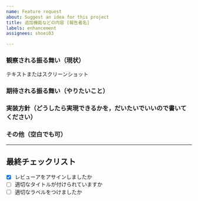 ```yaml
---
name: Feature request
about: Suggest an idea for this project
title: 追加機能などの内容 [報告者名]
labels: enhancement
assignees: shoei03

---
```


### 観察される振る舞い（現状）
  テキストまたはスクリーンショット


### 期待される振る舞い（やりたいこと）


### 実装方針（どうしたら実現できるかを，だいたいでいいので書いてください）


### その他（空白でも可）

***

## 最終チェックリスト
- [x] レビューアをアサインしましたか
- [ ] 適切なタイトルが付けられていますか
- [ ] 適切なラベルをつけましたか
